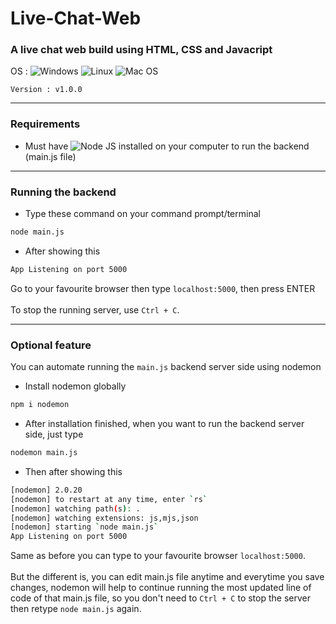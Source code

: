 # Live-Chat-Web
### A live chat web build using HTML, CSS and Javacript

OS : <img alt="Windows" src="https://img.shields.io/badge/Windows-0078D6?logo=windows&logoColor=white&style=flat"/> <img alt="Linux" src="https://img.shields.io/badge/Linux-B0A404?logo=linux&logoColor=white&style=flat"/> <img alt="Mac OS" src="https://img.shields.io/badge/Mac OS-BE06D6?logo=macos&logoColor=white&style=flat"/>

```Version : v1.0.0```

---
### Requirements
- Must have <img alt="Node JS" src="https://img.shields.io/badge/NodeJS-048C14?logo=nodejs&logoColor=white&style=flat"/> installed on your computer to run the backend (main.js file)

---
### Running the backend

- Type these command on your command prompt/terminal

```bash
node main.js
```

- After showing this
```bash
App Listening on port 5000
```
Go to your favourite browser then type ``localhost:5000``, then press ENTER
<br><br>
To stop the running server, use ``Ctrl + C``.

---
### Optional feature

You can automate running the ``main.js`` backend server side using nodemon

- Install nodemon globally
```bash
npm i nodemon
```

- After installation finished, when you want to run the backend server side, just type
```bash
nodemon main.js
```

- Then after showing this
```bash
[nodemon] 2.0.20
[nodemon] to restart at any time, enter `rs`
[nodemon] watching path(s): .
[nodemon] watching extensions: js,mjs,json
[nodemon] starting `node main.js`
App Listening on port 5000
```
Same as before you can type to your favourite browser ``localhost:5000``.<br><br>
But the different is, you can edit main.js file anytime and everytime you save changes, nodemon will help to continue running the most updated line of code of that main.js file, so you don't need to ``Ctrl + C`` to stop the server then retype ``node main.js`` again.
